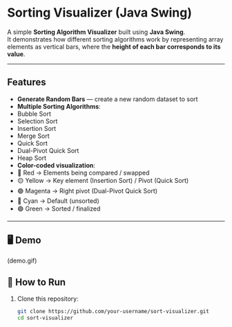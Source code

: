 #  Sorting Visualizer (Java Swing)

A simple **Sorting Algorithm Visualizer** built using **Java Swing**.  
It demonstrates how different sorting algorithms work by representing array elements as vertical bars, where the **height of each bar corresponds to its value**.  

---

##  Features
-  **Generate Random Bars** — create a new random dataset to sort  
-  **Multiple Sorting Algorithms**:
  - Bubble Sort  
  - Selection Sort  
  - Insertion Sort  
  - Merge Sort  
  - Quick Sort  
  - Dual-Pivot Quick Sort  
  - Heap Sort  
-  **Color-coded visualization**:
  - 🔴 Red → Elements being compared / swapped  
  - 🟡 Yellow → Key element (Insertion Sort) / Pivot (Quick Sort)  
  - 🟣 Magenta → Right pivot (Dual-Pivot Quick Sort)  
  - 🔵 Cyan → Default (unsorted)  
  - 🟢 Green → Sorted / finalized  

---

## 🖥️ Demo
(demo.gif)


## 🚀 How to Run
1. Clone this repository:
   ```bash
   git clone https://github.com/your-username/sort-visualizer.git
   cd sort-visualizer
